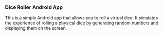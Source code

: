 ### Dice Roller Android App
This is a simple Android app that allows you to roll a virtual dice. It simulates the experience of rolling a physical dice by generating random numbers and displaying them on the screen.
